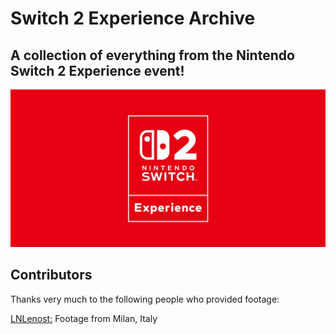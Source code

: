 # Switch 2 Experience Archive
## A collection of everything from the Nintendo Switch 2 Experience event!

![image](assets/switch2experience.jpg)

## Contributors
Thanks very much to the following people who provided footage:

[LNLenost:](https://github.com/LNLenost) Footage from Milan, Italy
